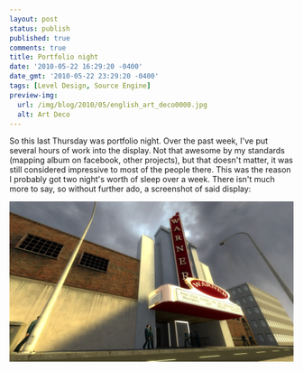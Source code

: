 ```yaml
---
layout: post
status: publish
published: true
comments: true
title: Portfolio night
date: '2010-05-22 16:29:20 -0400'
date_gmt: '2010-05-22 23:29:20 -0400'
tags: [Level Design, Source Engine]
preview-img:
  url: /img/blog/2010/05/english_art_deco0000.jpg
  alt: Art Deco
---
```


So this last Thursday was portfolio night. Over the past week, I've put
several hours of work into the display. Not that awesome by my standards
(mapping album on facebook, other projects), but that doesn't matter,  it was
still considered impressive to most of the people there. This was the reason I
probably got two night's worth of sleep over a week. There  isn't much more to
say, so without further ado, a screenshot of said display:

![Warner Theater in Erie, PA][1]

[1]: /img/blog/2010/05/english_art_deco0000.jpg "Half-Life 2 Episode 2 level"